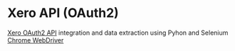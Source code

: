 # Xero API (OAuth2)
[Xero OAuth2 API](https://developer.xero.com/documentation/oauth2/auth-flow) integration and data extraction using Pyhon and Selenium [Chrome WebDriver](https://sites.google.com/a/chromium.org/chromedriver/downloads)
